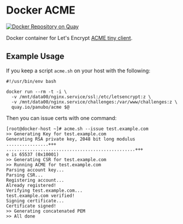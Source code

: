 # Docker ACME

[![Docker Repository on Quay](https://quay.io/repository/panubo/acme/status "Docker Repository on Quay")](https://quay.io/repository/panubo/acme)

Docker container for Let's Encrypt [ACME tiny client](https://github.com/diafygi/acme-tiny).

## Example  Usage

If you keep a script `acme.sh` on your host with the following:

```
#!/usr/bin/env bash

docker run --rm -t -i \
  -v /mnt/data00/nginx.service/ssl:/etc/letsencrypt:z \
  -v /mnt/data00/nginx.service/challenges:/var/www/challenges:z \
  quay.io/panubo/acme $@
  ```

Then you can issue certs with one command:

```
[root@docker-host ~]# acme.sh --issue test.example.com
>> Generating Key for test.example.com
Generating RSA private key, 2048 bit long modulus
................+++
.................................................+++
e is 65537 (0x10001)
>> Generating CSR for test.example.com
>> Running ACME for test.example.com
Parsing account key...
Parsing CSR...
Registering account...
Already registered!
Verifying test.example.com...
test.example.com verified!
Signing certificate...
Certificate signed!
>> Generating concatenated PEM
>> All done
```
